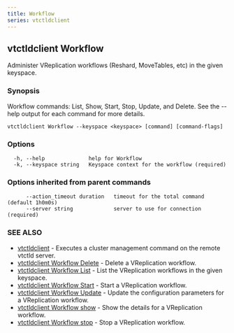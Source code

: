 ```yaml
---
title: Workflow
series: vtctldclient
---
```

## vtctldclient Workflow

Administer VReplication workflows (Reshard, MoveTables, etc) in the given keyspace.

### Synopsis

Workflow commands: List, Show, Start, Stop, Update, and Delete.
See the --help output for each command for more details.

```
vtctldclient Workflow --keyspace <keyspace> [command] [command-flags]
```

### Options

```
  -h, --help              help for Workflow
  -k, --keyspace string   Keyspace context for the workflow (required)
```

### Options inherited from parent commands

```
      --action_timeout duration   timeout for the total command (default 1h0m0s)
      --server string             server to use for connection (required)
```

### SEE ALSO

* [vtctldclient](../)	 - Executes a cluster management command on the remote vtctld server.
* [vtctldclient Workflow Delete](./vtctldclient_workflow_delete/)	 - Delete a VReplication workflow.
* [vtctldclient Workflow List](./vtctldclient_workflow_list/)	 - List the VReplication workflows in the given keyspace.
* [vtctldclient Workflow Start](./vtctldclient_workflow_start/)	 - Start a VReplication workflow.
* [vtctldclient Workflow Update](./vtctldclient_workflow_update/)	 - Update the configuration parameters for a VReplication workflow.
* [vtctldclient Workflow show](./vtctldclient_workflow_show/)	 - Show the details for a VReplication workflow.
* [vtctldclient Workflow stop](./vtctldclient_workflow_stop/)	 - Stop a VReplication workflow.


